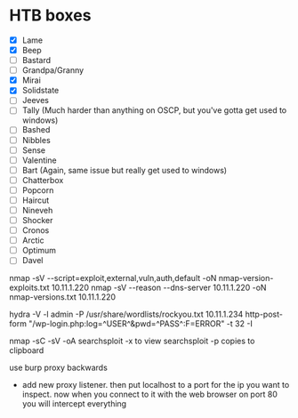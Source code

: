 # HTB boxes
- [x] Lame
- [x] Beep
- [ ] Bastard
- [ ] Grandpa/Granny
- [x] Mirai
- [x] Solidstate
- [ ] Jeeves
- [ ] Tally (Much harder than anything on OSCP, but you've gotta get used to windows)
- [ ] Bashed
- [ ] Nibbles
- [ ] Sense
- [ ] Valentine
- [ ] Bart (Again, same issue but really get used to windows)
- [ ] Chatterbox
- [ ] Popcorn
- [ ] Haircut
- [ ] Nineveh
- [ ] Shocker
- [ ] Cronos
- [ ] Arctic
- [ ] Optimum
- [ ] Davel

nmap -sV --script=exploit,external,vuln,auth,default -oN nmap-version-exploits.txt 10.11.1.220
nmap -sV --reason --dns-server 10.11.1.220 -oN nmap-versions.txt 10.11.1.220

hydra -V -l admin -P /usr/share/wordlists/rockyou.txt 10.11.1.234 http-post-form "/wp-login.php:log=^USER^&pwd=^PASS^:F=ERROR" -t 32 -I

nmap -sC -sV -oA
searchsploit -x to view
searchsploit -p copies to clipboard

use burp proxy backwards
- add new proxy listener. then put localhost to a port for the ip you want to inspect. now when you connect to it with the web browser on port 80 you will intercept everything
